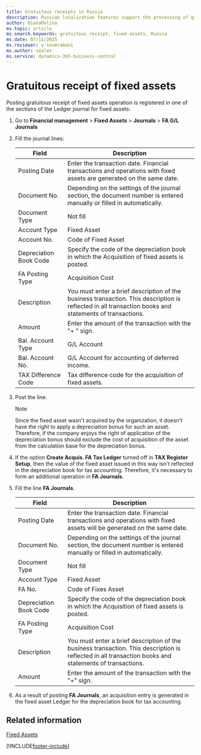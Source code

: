 ```yaml
---
title: Gratuitous receipts in Russia
description: Russian localization features support the processing of gratuitous receipt of fixed assets.
author: DianaMalina
ms.topic: article
ms.search.keywords: gratuitous receipt, fixed assets, Russia
ms.date: 07/11/2025
ms.reviewer: v-soumramani
ms.author: soalex
ms.service: dynamics-365-business-central
---
```


# Gratuitous receipt of fixed assets

Posting gratuitous receipt of fixed assets operation is registered in one of the sections of the Ledger journal for fixed assets:

1. Go to **Financial management** > **Fixed Assets** > **Journals** > **FA G/L Journals**
1. Fill the journal lines:

   | Field | Description |
   |--|--|
   | Posting Date | Enter the transaction date. Financial transactions and operations with fixed assets are generated on the same date. |
   | Document No. | Depending on the settings of the journal section, the document number is entered manually or filled in automatically. |
   | Document Type | Not fill |
   | Account Type | Fixed Asset |
   | Account No. | Code of Fixed Asset |
   | Depreciation Book Code | Specify the code of the depreciation book in which the Acquisition of fixed assets is posted. |
   | FA Posting Type | Acquisition Cost |
   | Description | You must enter a brief description of the business transaction. This description is reflected in all transaction books and statements of transactions. |
   | Amount | Enter the amount of the transaction with the "+ " sign. |
   | Bal. Account Type | G/L Account |
   | Bal. Account No. | G/L Account for accounting of deferred income. |
   | TAX Difference Code | Tax difference code for the acquisition of fixed assets. |

1. Post the line.

   > [!NOTE]
   > Since the fixed asset wasn't acquired by the organization, it doesn't have the right to apply a depreciation bonus for such an asset. Therefore, if the company enjoys the right of application of the depreciation bonus should exclude the cost of acquisition of the asset from the calculation base for the depreciation bonus.

1. If the option **Create Acquis. FA Tax Ledger** turned off in **TAX Register Setup**, then the value of the fixed asset issued in this way isn't reflected in the depreciation book for tax accounting. Therefore, it's necessary to form an additional operation in **FA Journals**.
1. Fill the line **FA Journals**.

   | Field | Description |
   |--|--|
   | Posting Date | Enter the transaction date. Financial transactions and operations with fixed assets will be generated on the same date. |
   | Document No. | Depending on the settings of the journal section, the document number is entered manually or filled in automatically. |
   | Document Type | Not fill |
   | Account Type | Fixed Asset |
   | FA No. | Code of Fixes Asset |
   | Depreciation Book Code | Specify the code of the depreciation book in which the Acquisition of fixed assets is posted. |
   | FA Posting Type | Acquisition Cost |
   | Description | You must enter a brief description of the business transaction. This description is reflected in all transaction books and statements of transactions. |
   | Amount | Enter the amount of the transaction with the "+" sign. |

1. As a result of posting **FA Journals**, an acquisition entry is generated in the fixed asset Ledger for the depreciation book for tax accounting.

## Related information

[Fixed Assets](fixed-assets.md)

[!INCLUDE[footer-include](../../includes/footer-banner.md)]
